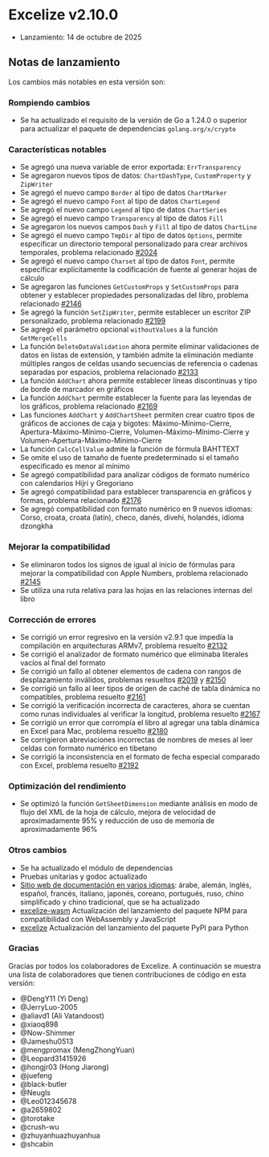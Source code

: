 # Excelize v2.10.0

* Lanzamiento: 14 de octubre de 2025

## Notas de lanzamiento

Los cambios más notables en esta versión son:

### Rompiendo cambios

* Se ha actualizado el requisito de la versión de Go a 1.24.0 o superior para actualizar el paquete de dependencias `golang.org/x/crypto`

### Características notables

* Se agregó una nueva variable de error exportada: `ErrTransparency`
* Se agregaron nuevos tipos de datos: `ChartDashType`, `CustomProperty` y `ZipWriter`
* Se agregó el nuevo campo `Border` al tipo de datos `ChartMarker`
* Se agregó el nuevo campo `Font` al tipo de datos `ChartLegend`
* Se agregó el nuevo campo `Legend` al tipo de datos `ChartSeries`
* Se agregó el nuevo campo `Transparency` al tipo de datos `Fill`
* Se agregaron los nuevos campos `Dash` y `Fill` al tipo de datos `ChartLine`
* Se agregó el nuevo campo `TmpDir` al tipo de datos `Options`, permite especificar un directorio temporal personalizado para crear archivos temporales, problema relacionado [#2024](https://github.com/xuri/excelize/issues/2024)
* Se agregó el nuevo campo `Charset` al tipo de datos `Font`, permite especificar explícitamente la codificación de fuente al generar hojas de cálculo
* Se agregaron las funciones `GetCustomProps` y `SetCustomProps` para obtener y establecer propiedades personalizadas del libro, problema relacionado [#2146](https://github.com/xuri/excelize/issues/2146)
* Se agregó la función `SetZipWriter`, permite establecer un escritor ZIP personalizado, problema relacionado [#2199](https://github.com/xuri/excelize/issues/2199)
* Se agregó el parámetro opcional `withoutValues` a la función `GetMergeCells`
* La función `DeleteDataValidation` ahora permite eliminar validaciones de datos en listas de extensión, y también admite la eliminación mediante múltiples rangos de celdas usando secuencias de referencia o cadenas separadas por espacios, problema relacionado [#2133](https://github.com/xuri/excelize/issues/2133)
* La función `AddChart` ahora permite establecer líneas discontinuas y tipo de borde de marcador en gráficos
* La función `AddChart` permite establecer la fuente para las leyendas de los gráficos, problema relacionado [#2169](https://github.com/xuri/excelize/issues/2169)
* Las funciones `AddChart` y `AddChartSheet` permiten crear cuatro tipos de gráficos de acciones de caja y bigotes: Máximo-Mínimo-Cierre, Apertura-Máximo-Mínimo-Cierre, Volumen-Máximo-Mínimo-Cierre y Volumen-Apertura-Máximo-Mínimo-Cierre
* La función `CalcCellValue` admite la función de fórmula BAHTTEXT
* Se omite el uso de tamaño de fuente predeterminado si el tamaño especificado es menor al mínimo
* Se agregó compatibilidad para analizar códigos de formato numérico con calendarios Hijri y Gregoriano
* Se agregó compatibilidad para establecer transparencia en gráficos y formas, problema relacionado [#2176](https://github.com/xuri/excelize/issues/2176)
* Se agregó compatibilidad con formato numérico en 9 nuevos idiomas: Corso, croata, croata (latín), checo, danés, divehi, holandés, idioma dzongkha

### Mejorar la compatibilidad

* Se eliminaron todos los signos de igual al inicio de fórmulas para mejorar la compatibilidad con Apple Numbers, problema relacionado [#2145](https://github.com/xuri/excelize/issues/2145)
* Se utiliza una ruta relativa para las hojas en las relaciones internas del libro

### Corrección de errores

* Se corrigió un error regresivo en la versión v2.9.1 que impedía la compilación en arquitecturas ARMv7, problema resuelto [#2132](https://github.com/xuri/excelize/issues/2132)
* Se corrigió el analizador de formato numérico que eliminaba literales vacíos al final del formato
* Se corrigió un fallo al obtener elementos de cadena con rangos de desplazamiento inválidos, problemas resueltos [#2019](https://github.com/xuri/excelize/issues/2019) y [#2150](https://github.com/xuri/excelize/issues/2150)
* Se corrigió un fallo al leer tipos de origen de caché de tabla dinámica no compatibles, problema resuelto [#2161](https://github.com/xuri/excelize/issues/2161)
* Se corrigió la verificación incorrecta de caracteres, ahora se cuentan como runas individuales al verificar la longitud, problema resuelto [#2167](https://github.com/xuri/excelize/issues/2167)
* Se corrigió un error que corrompía el libro al agregar una tabla dinámica en Excel para Mac, problema resuelto [#2180](https://github.com/xuri/excelize/issues/2180)
* Se corrigieron abreviaciones incorrectas de nombres de meses al leer celdas con formato numérico en tibetano
* Se corrigió la inconsistencia en el formato de fecha especial comparado con Excel, problema resuelto [#2192](https://github.com/xuri/excelize/issues/2192)

### Optimización del rendimiento

* Se optimizó la función `GetSheetDimension` mediante análisis en modo de flujo del XML de la hoja de cálculo, mejora de velocidad de aproximadamente 95% y reducción de uso de memoria de aproximadamente 96%

### Otros cambios

* Se ha actualizado el módulo de dependencias
* Pruebas unitarias y godoc actualizado
* [Sitio web de documentación en varios idiomas](https://xuri.me/excelize): árabe, alemán, inglés, español, francés, italiano, japonés, coreano, portugués, ruso, chino simplificado y chino tradicional, que se ha actualizado
* [excelize-wasm](https://github.com/xuri/excelize-wasm) Actualización del lanzamiento del paquete NPM para compatibilidad con WebAssembly y JavaScript
* [excelize](https://github.com/xuri/excelize-py) Actualización del lanzamiento del paquete PyPI para Python

### Gracias

Gracias por todos los colaboradores de Excelize. A continuación se muestra una lista de colaboradores que tienen contribuciones de código en esta versión:

* @DengY11 (Yi Deng)
* @JerryLuo-2005
* @aliavd1 (Ali Vatandoost)
* @xiaoq898
* @Now-Shimmer
* @Jameshu0513
* @mengpromax (MengZhongYuan)
* @Leopard31415926
* @hongjr03 (Hong Jiarong)
* @juefeng
* @black-butler
* @Neugls
* @Leo012345678
* @a2659802
* @torotake
* @crush-wu
* @zhuyanhuazhuyanhua
* @shcabin
